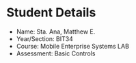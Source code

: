 # Student Details
- Name: Sta. Ana, Matthew E.
- Year/Section: BIT34
- Course: Mobile Enterprise Systems LAB
- Assessment: Basic Controls
